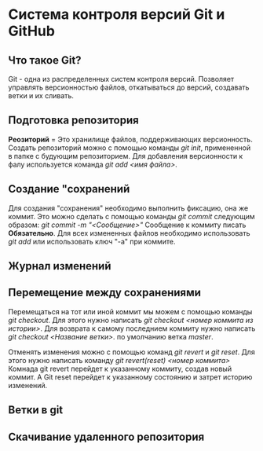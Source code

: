 # Система контроля версий Git и GitHub

## Что такое Git?
Git - одна из распределенных систем контроля версий. Позволяет управлять версионностью файлов, откатываться до версий, создавать ветки и их сливать.
## Подготовка репозитория
**Реозиторий** = Это хранилище файлов, поддерживающих версионность.
Создать репозиторий можно с помощью команды *git init*, примененной в папке с будующим репозиторием.
Для добавления версионности к фалу используется команда *git add <имя файла>*.
## Создание "сохранений 
Для создания "сохранения" необходимо выполнить фиксацию, она же коммит. Это можно сделать с помощью команды *git commit* следующим образом: *git commit -m "<Сообщение>"* Сообщение к коммиту писать **Обязательно**.
Для всех измененных файлов необходимо использовать *git add* или использовать ключ "-a" при коммите.

## Журнал изменений

## Перемещение между сохранениями 
 Перемещаться на тот или иной коммит мы можем с помощью команды *git checkout*. Для этого нужно написать *git checkout <номер коммита из истории>*. Для возврата к самому последнием коммиту нужно написать *git checkout <Название ветки>*. по умолчанию ветка *master*.

 Отменять изменения можно с помощью команд *git revert* и *git reset*. Для этого нужно написать команду *git revert(reset) <номер коммита>* Комнада git revert перейдет к указанному коммиту, создав новый коммит. А Git reset перейдет к указанному состоянию и затрет историю изменений.


## Ветки в git

## Скачивание удаленного репозитория
